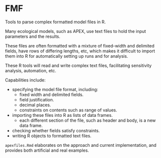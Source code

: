 # FMF

Tools to parse complex formatted model files in R.

Many ecological models, such as APEX, use text files to hold the input parameters and the results.

These files are often formatted with a mixture of fixed-width and delimited fields, have rows of differing lengths, etc, which makes it difficult to import them into R for automatically setting up runs and for analysis.

These R tools will read and write complex text files, facilitating sensitivity analysis, automation, etc.

Capabilities include:

- specifying the model file format, including:
    - fixed width and delimited fields.
    - field justification.
    - decimal places.
    - constraints on contents such as range of values.
- importing these files into R as lists of data frames.
    - each different section of the file, such as header and body, is a new data frame.
- checking whether fields satisfy constraints.
- writing R objects to formatted text files.

`apexfiles.Rmd` elaborates on the approach and current implementation, and provides both artificial and real examples.
